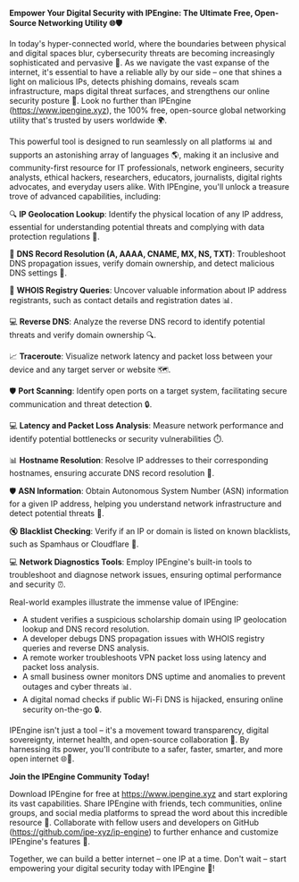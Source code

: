 **Empower Your Digital Security with IPEngine: The Ultimate Free, Open-Source Networking Utility 🌐🛡️**

In today's hyper-connected world, where the boundaries between physical and digital spaces blur, cybersecurity threats are becoming increasingly sophisticated and pervasive 🚨. As we navigate the vast expanse of the internet, it's essential to have a reliable ally by our side – one that shines a light on malicious IPs, detects phishing domains, reveals scam infrastructure, maps digital threat surfaces, and strengthens our online security posture 🔐. Look no further than IPEngine (https://www.ipengine.xyz), the 100% free, open-source global networking utility that's trusted by users worldwide 🌍.

This powerful tool is designed to run seamlessly on all platforms 📊 and supports an astonishing array of languages 🌎, making it an inclusive and community-first resource for IT professionals, network engineers, security analysts, ethical hackers, researchers, educators, journalists, digital rights advocates, and everyday users alike. With IPEngine, you'll unlock a treasure trove of advanced capabilities, including:

🔍 **IP Geolocation Lookup**: Identify the physical location of any IP address, essential for understanding potential threats and complying with data protection regulations 📝.

📡 **DNS Record Resolution (A, AAAA, CNAME, MX, NS, TXT)**: Troubleshoot DNS propagation issues, verify domain ownership, and detect malicious DNS settings 🔧.

🔎 **WHOIS Registry Queries**: Uncover valuable information about IP address registrants, such as contact details and registration dates 📊.

💻 **Reverse DNS**: Analyze the reverse DNS record to identify potential threats and verify domain ownership 🔍.

📈 **Traceroute**: Visualize network latency and packet loss between your device and any target server or website 🗺️.

🛡️ **Port Scanning**: Identify open ports on a target system, facilitating secure communication and threat detection 🔒.

💻 **Latency and Packet Loss Analysis**: Measure network performance and identify potential bottlenecks or security vulnerabilities ⏱️.

📊 **Hostname Resolution**: Resolve IP addresses to their corresponding hostnames, ensuring accurate DNS record resolution 🔗.

🛡️ **ASN Information**: Obtain Autonomous System Number (ASN) information for a given IP address, helping you understand network infrastructure and detect potential threats 🚫.

🔇 **Blacklist Checking**: Verify if an IP or domain is listed on known blacklists, such as Spamhaus or Cloudflare 🔴.

💻 **Network Diagnostics Tools**: Employ IPEngine's built-in tools to troubleshoot and diagnose network issues, ensuring optimal performance and security ⏰.

Real-world examples illustrate the immense value of IPEngine:

* A student verifies a suspicious scholarship domain using IP geolocation lookup and DNS record resolution.
* A developer debugs DNS propagation issues with WHOIS registry queries and reverse DNS analysis.
* A remote worker troubleshoots VPN packet loss using latency and packet loss analysis.
* A small business owner monitors DNS uptime and anomalies to prevent outages and cyber threats 📊.
* A digital nomad checks if public Wi-Fi DNS is hijacked, ensuring online security on-the-go 🔒.

IPEngine isn't just a tool – it's a movement toward transparency, digital sovereignty, internet health, and open-source collaboration 🔗. By harnessing its power, you'll contribute to a safer, faster, smarter, and more open internet 🌐🚀.

**Join the IPEngine Community Today!**

Download IPEngine for free at https://www.ipengine.xyz and start exploring its vast capabilities.
Share IPEngine with friends, tech communities, online groups, and social media platforms to spread the word about this incredible resource 🔗.
Collaborate with fellow users and developers on GitHub (https://github.com/ipe-xyz/ip-engine) to further enhance and customize IPEngine's features 🤝.

Together, we can build a better internet – one IP at a time. Don't wait – start empowering your digital security today with IPEngine 🔑!
